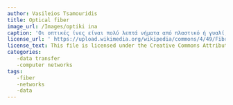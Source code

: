 ```yaml
---
author: Vasileios Tsamouridis
title: Optical fiber
image_url: /Images/optiki ina
caption: 'Οι οπτικές ίνες είναι πολύ λεπτά νήματα από πλαστικό ή γυαλί, όπου από μέσα τους μεταδίδονται ψηφιακά δεδομένα υπό μορφή φωτός. Συνήθως τις συναντάμε συγκεντρωμένες σε δέσμες, που σχηματίζουν τα λεγόμενα οπτικά καλώδια. Ένα καλώδιο οπτικών ινών περιέχει μέσα του δεκάδες ή και εκατοντάδες πολύ λεπτές τέτοιες οπτικές ίνες με διάμετρο μικρότερη και από μία τρίχα. Με τις ακτίνες λέιζερ ένα σήμα μπορεί να μεταδοθεί δια μέσου οπτικών ινών σε απόσταση μεγαλύτερη από 50 χλμ.'
license_url: ' https://upload.wikimedia.org/wikipedia/commons/4/49/Fibreoptic.jpg'
license_text: This file is licensed under the Creative Commons Attribution-Share Alike 3.0 Unported license.
categories:
   -data transfer
   -computer networks
tags:
   -fiber
   -networks
   -data
---
```

